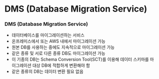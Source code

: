 # DMS (Database Migration Service)

### DMS (Database Migration Service)

- 데이터베이스를 마이그레이션하는 서비스
- 온프레미스에서 또는 AWS 내에서 마이그레이션 가능
- 원본 DB를 사용하는 중에도 지속적으로 마이그레이션 가능
- 같은 종류 및 서로 다른 종류 DB도 마이그레이션 가능
- 이 기종의 DB는 Schema Conversion Tool(SCT)를 이용해 데이터 스키마를 마이그레이션 대상 DB에 적합하게 변환해야 함
- 같은 종류의 DB는 데이터 변환 필요 없음
